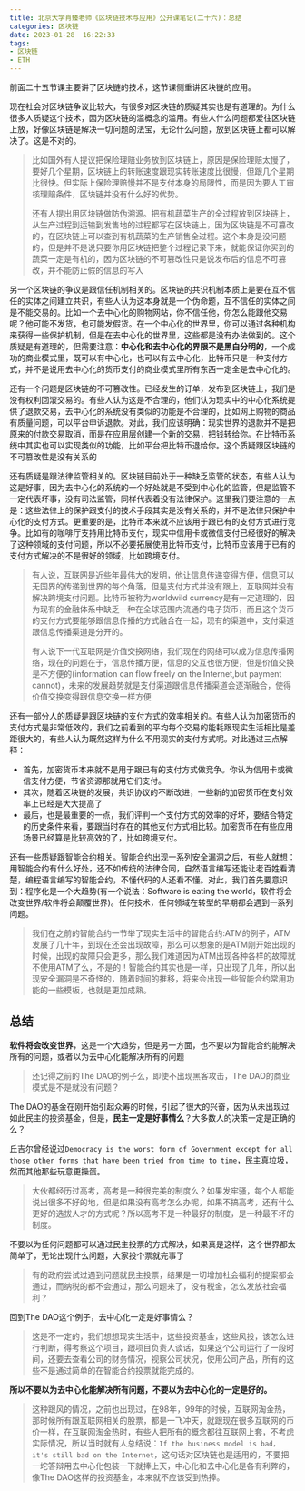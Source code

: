 ```yaml
---
title: 北京大学肖臻老师《区块链技术与应用》公开课笔记(二十六)：总结
categories: 区块链
date: 2023-01-28  16:22:33
tags: 
- 区块链
- ETH
---
```


前面二十五节课主要讲了区块链的技术，这节课侧重讲区块链的应用。

现在社会对区块链争议比较大，有很多对区块链的质疑其实也是有道理的。为什么很多人质疑这个技术，因为区块链的滥概念的滥用。有些人什么问题都爱往区块链上放，好像区块链是解决一切问题的法宝，无论什么问题，放到区块链上都可以解决了。这是不对的。

> 比如国外有人提议把保险理赔业务放到区块链上，原因是保险理赔太慢了，要好几个星期，区块链上的转账速度跟现实转账速度比很慢，但跟几个星期比很快。但实际上保险理赔慢并不是支付本身的局限性，而是因为要人工审核理赔条件，区块链并没有什么好的优势。
>
> 还有人提出用区块链做防伪溯源。把有机蔬菜生产的全过程放到区块链上，从生产过程到运输到发售地的过程都写在区块链上，因为区块链是不可篡改的，在区块链上可以查到有机蔬菜的生产销售全过程。这个本身是没问题的，但是并不是说只要你用区块链把整个过程记录下来，就能保证你买到的蔬菜一定是有机的，因为区块链的不可篡改性只是说发布后的信息不可篡改，并不能防止假的信息的写入

另一个区块链的争议是跟信任机制相关的。区块链的共识机制本质上是要在互不信任的实体之间建立共识，有些人认为这本身就是一个伪命题，互不信任的实体之间是不能交易的。比如一个去中心化的购物网站，你不信任他，你怎么能跟他交易呢？他可能不发货，也可能发假货。在一个中心化的世界里，你可以通过各种机构来获得一些保护机制，但是在去中心化的世界里，这些都是没有办法做到的。这个质疑是有道理的，但需要注意：**中心化和去中心化的界限不是黑白分明的**，一个成功的商业模式里，既可以有中心化，也可以有去中心化，比特币只是一种支付方式，并不是说用去中心化的货币支付的商业模式里所有东西一定全是去中心化的。

还有一个问题是区块链的不可篡改性。已经发生的订单，发布到区块链上，我们是没有权利回滚交易的。有些人认为这是不合理的，他们认为现实中的中心化系统提供了退款交易，去中心化的系统没有类似的功能是不合理的，比如网上购物的商品有质量问题，可以平台申诉退款。对此，我们应该明确：现实世界的退款并不是把原来的付款交易取消，而是在应用层创建一个新的交易，把钱转给你。在比特币系统中其实也可以实现类似的功能，比如平台把比特币退给你。这个质疑跟区块链的不可篡改性是没有关系的

还有质疑是跟法律监管相关的。区块链目前处于一种缺乏监管的状态，有些人认为这是好事，因为去中心化的系统的一个好处就是不受到中心化的监管，但是监管不一定代表坏事，没有司法监管，同样代表着没有法律保护。这里我们要注意的一点是：这些法律上的保护跟支付的技术手段其实是没有关系的，并不是法律只保护中心化的支付方式。更重要的是，比特币本来就不应该用于跟已有的支付方式进行竞争。比如有的咖啡厅支持用比特币支付，现实中信用卡或微信支付已经很好的解决了这种领域的支付问题，所以不必要拓展使用比特币支付，比特币应该用于已有的支付方式解决的不是很好的领域，比如跨境支付。

> 有人说，互联网是近些年最伟大的发明，他让信息传递变得方便，信息可以无国界的传递到世界的每个角落，但是支付方式并没有跟上，互联网并没有解决跨境支付问题。比特币被称为worldwild currency是有一定道理的，因为现有的金融体系中缺乏一种在全球范围内流通的电子货币，而且这个货币的支付方式要能够跟信息传播的方式融合在一起，现有的渠道中，支付渠道跟信息传播渠道是分开的。 
>
> 有人说下一代互联网是价值交换网络，我们现在的网络可以成为信息传播网络，现在的问题在于，信息传播方便，信息的交互也很方便，但是价值交换是不方便的(information can flow freely on the Internet,but payment cannot)，未来的发展趋势就是支付渠道跟信息传播渠道会逐渐融合，使得价值交换变得跟信息交换一样方便

还有一部分人的质疑是跟区块链的支付方式的效率相关的。有些人认为加密货币的支付方式是非常低效的，我们之前看到的平均每个交易的能耗跟现实生活相比是差距很大的，有些人认为既然这样为什么不用现实的支付方式呢。对此通过三点解释：

- 首先，加密货币本来就不是用于跟已有的支付方式做竞争。你认为信用卡或微信支付方便，节省资源那就用它们支付。
- 其次，随着区块链的发展，共识协议的不断改进，一些新的加密货币在支付效率上已经是大大提高了
- 最后，也是最重要的一点，我们评判一个支付方式的效率的好坏，要结合特定的历史条件来看，要跟当时存在的其他支付方式相比较。加密货币在有些应用场景已经算是比较高效的了，比如跨境支付。



还有一些质疑跟智能合约相关。智能合约出现一系列安全漏洞之后，有些人就想：用智能合约有什么好处，还不如传统的法律合同，自然语言编写还能让老百姓看清楚，编程语言编写的智能合约，不懂代码的人还看不懂。对此，我们首先要意识到：程序化是一个大趋势(有一个说法：Software is eating the world，软件将会改变世界/软件将会颠覆世界)。任何技术，任何领域在转型的早期都会遇到一系列问题。

> 我们在之前的智能合约一节举了现实生活中的智能合约:ATM的例子，ATM发展了几十年，到现在还会出现故障，那么可以想象的是ATM刚开始出现的时候，出现的故障只会更多，那么我们难道因为ATM出现各种各样的故障就不使用ATM了么，不是的！智能合约其实也是一样，只出现了几年，所以出现安全漏洞是不奇怪的，随着时间的推移，将来会出现一些智能合约常用功能的一些模板，也就是更加成熟。

## 总结

**软件将会改变世界**，这是一个大趋势，但是另一方面，也不要以为智能合约能解决所有的问题，或者以为去中心化能解决所有的问题

> 还记得之前的The DAO的例子么，即使不出现黑客攻击，The DAO的商业模式是不是就没有问题？

The DAO的基金在刚开始引起众筹的时候，引起了很大的兴奋，因为从未出现过如此民主的投资基金，但是，**民主一定是好事情么**？大多数人的决策一定是正确的么？

丘吉尔曾经说过`Democracy is the worst form of Government except for all those other forms that have been tried from time to time`，民主真垃圾，然而其他那些玩意更操蛋。

> 大伙都经历过高考，高考是一种很完美的制度么？如果发牢骚，每个人都能说出很多不好的地，但是如果没有高考怎么办呢，如果不搞高考，还有什么更好的选拔人才的方式呢？所以高考不是一种最好的制度，是一种最不坏的制度。

不要以为任何问题都可以通过民主投票的方式解决，如果真是这样，这个世界都太简单了，无论出现什么问题，大家投个票就完事了

> 有的政府尝试过遇到问题就民主投票，结果是一切增加社会福利的提案都会通过，而纳税的都不会通过，那么问题来了，没有税金，怎么发放社会福利？

回到The DAO这个例子，去中心化一定是好事情么？

> 这是不一定的，我们想想现实生活中，这些投资基金，这些风投，该怎么进行判断，得考察这个项目，跟项目负责人谈话，如果这个公司运行了一段时间，还要去查看公司的财务情况，视察公司状况，使用公司产品，所有的这些不是通过简单的在智能合约投票就能完成的。

**所以不要以为去中心化能解决所有问题，不要以为去中心化的一定是好的。**

> 这种跟风的情况，之前也出现过，在98年，99年的时候，互联网淘金热，那时候所有跟互联网相关的股票，都是一飞冲天，就跟现在很多互联网的币价一样，在互联网淘金热时，有些人把所有的概念都往互联网上套，不考虑实际情况，所以当时就有人总结说：`If the business model is bad，it's still bad on the Internet`，这句话对区块链也是适用的，不要把一坨答辩用去中心化包装一下就捧上天，中心化和去中心化是各有利弊的，像The DAO这样的投资基金，本来就不应该受到热捧。
